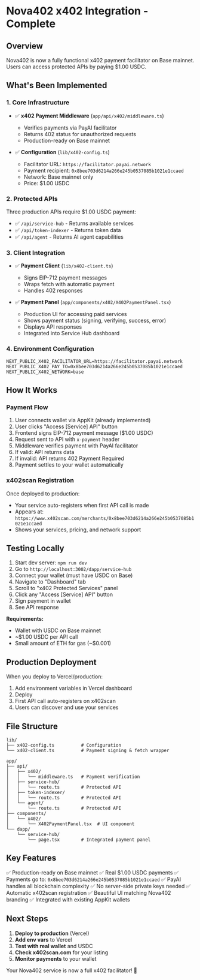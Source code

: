 # Nova402 x402 Integration - Complete

## Overview
Nova402 is now a fully functional x402 payment facilitator on Base mainnet. Users can access protected APIs by paying $1.00 USDC.

## What's Been Implemented

### 1. Core Infrastructure
- ✅ **x402 Payment Middleware** (`app/api/x402/middleware.ts`)
  - Verifies payments via PayAI facilitator
  - Returns 402 status for unauthorized requests
  - Production-ready on Base mainnet

- ✅ **Configuration** (`lib/x402-config.ts`)
  - Facilitator URL: `https://facilitator.payai.network`
  - Payment recipient: `0x8bee703d6214a266e245b0537085b1021e1ccaed`
  - Network: Base mainnet only
  - Price: $1.00 USDC

### 2. Protected APIs
Three production APIs require $1.00 USDC payment:

- ✅ `/api/service-hub` - Returns available services
- ✅ `/api/token-indexer` - Returns token data
- ✅ `/api/agent` - Returns AI agent capabilities

### 3. Client Integration
- ✅ **Payment Client** (`lib/x402-client.ts`)
  - Signs EIP-712 payment messages
  - Wraps fetch with automatic payment
  - Handles 402 responses

- ✅ **Payment Panel** (`app/components/x402/X402PaymentPanel.tsx`)
  - Production UI for accessing paid services
  - Shows payment status (signing, verifying, success, error)
  - Displays API responses
  - Integrated into Service Hub dashboard

### 4. Environment Configuration
```env
NEXT_PUBLIC_X402_FACILITATOR_URL=https://facilitator.payai.network
NEXT_PUBLIC_X402_PAY_TO=0x8bee703d6214a266e245b0537085b1021e1ccaed
NEXT_PUBLIC_X402_NETWORK=base
```

## How It Works

### Payment Flow
1. User connects wallet via AppKit (already implemented)
2. User clicks "Access [Service] API" button
3. Frontend signs EIP-712 payment message ($1.00 USDC)
4. Request sent to API with `x-payment` header
5. Middleware verifies payment with PayAI facilitator
6. If valid: API returns data
7. If invalid: API returns 402 Payment Required
8. Payment settles to your wallet automatically

### x402scan Registration
Once deployed to production:
- Your service auto-registers when first API call is made
- Appears at: `https://www.x402scan.com/merchants/0x8bee703d6214a266e245b0537085b1021e1ccaed`
- Shows your services, pricing, and network support

## Testing Locally

1. Start dev server: `npm run dev`
2. Go to `http://localhost:3002/dapp/service-hub`
3. Connect your wallet (must have USDC on Base)
4. Navigate to "Dashboard" tab
5. Scroll to "x402 Protected Services" panel
6. Click any "Access [Service] API" button
7. Sign payment in wallet
8. See API response

**Requirements:**
- Wallet with USDC on Base mainnet
- ~$1.00 USDC per API call
- Small amount of ETH for gas (~$0.001)

## Production Deployment

When you deploy to Vercel/production:
1. Add environment variables in Vercel dashboard
2. Deploy
3. First API call auto-registers on x402scan
4. Users can discover and use your services

## File Structure

```
lib/
├── x402-config.ts          # Configuration
└── x402-client.ts          # Payment signing & fetch wrapper

app/
├── api/
│   ├── x402/
│   │   └── middleware.ts   # Payment verification
│   ├── service-hub/
│   │   └── route.ts        # Protected API
│   ├── token-indexer/
│   │   └── route.ts        # Protected API
│   └── agent/
│       └── route.ts        # Protected API
├── components/
│   └── x402/
│       └── X402PaymentPanel.tsx  # UI component
└── dapp/
    └── service-hub/
        └── page.tsx        # Integrated payment panel
```

## Key Features

✅ Production-ready on Base mainnet
✅ Real $1.00 USDC payments
✅ Payments go to: `0x8bee703d6214a266e245b0537085b1021e1ccaed`
✅ PayAI handles all blockchain complexity
✅ No server-side private keys needed
✅ Automatic x402scan registration
✅ Beautiful UI matching Nova402 branding
✅ Integrated with existing AppKit wallets

## Next Steps

1. **Deploy to production** (Vercel)
2. **Add env vars** to Vercel
3. **Test with real wallet** and USDC
4. **Check x402scan.com** for your listing
5. **Monitor payments** to your wallet

Your Nova402 service is now a full x402 facilitator! 🚀

